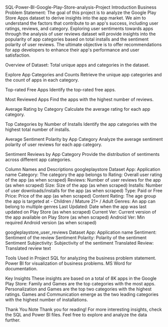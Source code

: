 SQL-Power-BI-Google-Play-Store-analysis-Project
Introduction
Business Problem Statement:
The goal of this project is to analyze the Google Play Store Apps dataset to derive insights into the app market. We aim to understand the factors that contribute to an app's success, including user ratings, reviews, and category. Exploring user sentiments towards apps through the analysis of user reviews dataset will provide insights into the popularity of app categories based on total installs and the sentiment polarity of user reviews. The ultimate objective is to offer recommendations for app developers to enhance their app's performance and user satisfaction.

Overview of Dataset:
Total unique apps and categories in the dataset.

Explore App Categories and Counts
Retrieve the unique app categories and the count of apps in each category.

Top-rated Free Apps
Identify the top-rated free apps.

Most Reviewed Apps
Find the apps with the highest number of reviews.

Average Rating by Category
Calculate the average rating for each app category.

Top Categories by Number of Installs
Identify the app categories with the highest total number of installs.

Average Sentiment Polarity by App Category
Analyze the average sentiment polarity of user reviews for each app category.

Sentiment Reviews by App Category
Provide the distribution of sentiments across different app categories.

Column Names and Descriptions
googleplaystore Dataset
App: Application name
Category: The category the app belongs to
Rating: Overall user rating of the app (as when scraped)
Reviews: Number of user reviews for the app (as when scraped)
Size: Size of the app (as when scraped)
Installs: Number of user downloads/installs for the app (as when scraped)
Type: Paid or Free
Price: Price of the app (as when scraped)
Content Rating: The age group the app is targeted at - Children / Mature 21+ / Adult
Genres: An app can belong to multiple genres
Last Updated: Date when the app was last updated on Play Store (as when scraped)
Current Ver: Current version of the app available on Play Store (as when scraped)
Android Ver: Min required Android version (as when scraped)

googleplaystore_user_reviews Dataset
App: Application name
Sentiment: Sentiment of the review
Sentiment Polarity: Polarity of the sentiment
Sentiment Subjectivity: Subjectivity of the sentiment
Translated Review: Translated review text

Tools Used in Project
SQL for analyzing the business problem statement.
Power BI for visualization of business problems.
MS Word for documentation.

Key Insights
These insights are based on a total of 8K apps in the Google Play Store:
Family and Games are the top categories with the most apps.
Personalization and Games are the top two categories with the highest ratings.
Games and Communication emerge as the two leading categories with the highest number of installations.

Thank You Note
Thank you for reading! For more interesting insights, check the SQL and Power BI files. Feel free to explore and analyze the data further.
